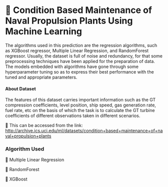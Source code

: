 
# 📍 Condition Based Maintenance of Naval Propulsion Plants Using Machine Learning

The algorithms used in this prediction are the regression algorithms, such as XGBoost regressor, Multiple Linear Regression, and RandomForest regressor. Usually, the dataset is full of noise and redundancy, for that some preprocessing techniques have been applied for the preparation of data. The models embedded with algorithms have gone through some  hyperparameter tuning so as to express their best performance with the tuned and appropriate parameters.
#### About Dataset

The features of this dataset carries important information such as the GT compression coefficients, level position, ship speed, gas generation rate, fuel rate, etc on the basis of which the task is to calculate the GT turbine coefficients of different observations taken in different scenarios.

🎯 This can be accessed from the link: 
http://archive.ics.uci.edu/ml/datasets/condition+based+maintenance+of+naval+propulsion+plants

### Algorithm Used

🎯 Multiple Linear Regression

🎯 RandomForest

🎯 XGBoost

